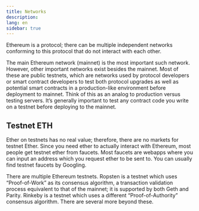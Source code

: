 ```yaml
---
title: Networks
description:
lang: en
sidebar: true
---
```


<!--Content below provided by Brian Gu-->

Ethereum is a protocol; there can be multiple independent networks conforming to this protocol that do not interact with each other.

The main Ethereum network (mainnet) is the most important such network. However, other important networks exist besides the mainnet. Most of these are public testnets, which are networks used by protocol developers or smart contract developers to test both protocol upgrades as well as potential smart contracts in a production-like environment before deployment to mainnet. Think of this as an analog to production versus testing servers. It’s generally important to test any contract code you write on a testnet before deploying to the mainnet.

## Testnet ETH

Ether on testnets has no real value; therefore, there are no markets for testnet Ether. Since you need ether to actually interact with Ethereum, most people get testnet ether from faucets. Most faucets are webapps where you can input an address which you request ether to be sent to. You can usually find testnet faucets by Googling.

There are multiple Ethereum testnets. Ropsten is a testnet which uses “Proof-of-Work” as its consensus algorithm, a transaction validation process equivalent to that of the mainnet; it is supported by both Geth and Parity. Rinkeby is a testnet which uses a different “Proof-of-Authority” consensus algorithm. There are several more beyond these.
